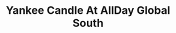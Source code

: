 ---
title: "Yankee Candle At AllDay Global South"
url: /las-pinas/yankee-candle-at-allday-global-south/
shop: department store
---